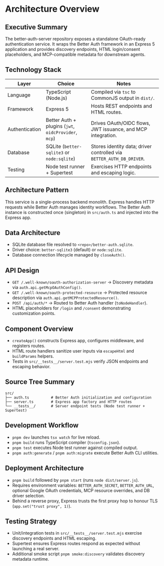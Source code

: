 # Architecture Overview

## Executive Summary

The better-auth-server repository exposes a standalone OAuth-ready authentication service. It wraps the Better Auth framework in an Express 5 application and provides discovery endpoints, HTML login/consent placeholders, and MCP-compatible metadata for downstream agents.

## Technology Stack

| Layer | Choice | Notes |
| --- | --- | --- |
| Language | TypeScript (Node.js) | Compiled via `tsc` to CommonJS output in `dist/`. |
| Framework | Express 5 | Hosts REST endpoints and HTML routes. |
| Authentication | Better Auth + plugins (`jwt`, `oidcProvider`, `mcp`) | Drives OAuth/OIDC flows, JWT issuance, and MCP integration. |
| Database | SQLite (`better-sqlite3` or `node:sqlite`) | Stores identity data; driver controlled via `BETTER_AUTH_DB_DRIVER`. |
| Testing | Node test runner + Supertest | Exercises HTTP endpoints and escaping logic. |

## Architecture Pattern

This service is a single-process backend monolith. Express handles HTTP requests while Better Auth manages identity workflows. The Better Auth instance is constructed once (singleton) in `src/auth.ts` and injected into the Express app.

## Data Architecture

- SQLite database file resolved to `<repo>/better-auth.sqlite`.
- Driver choice: `better-sqlite3` (default) or `node:sqlite`.
- Database connection lifecycle managed by `closeAuth()`.

## API Design

- `GET /.well-known/oauth-authorization-server` → Discovery metadata via `auth.api.getMcpOAuthConfig()`.
- `GET /.well-known/oauth-protected-resource` → Protected resource description via `auth.api.getMCPProtectedResource()`.
- `POST /api/auth/*` → Routed to Better Auth handler (`toNodeHandler`).
- HTML placeholders for `/login` and `/consent` demonstrating customization points.

## Component Overview

- `createApp()` constructs Express app, configures middleware, and registers routes.
- HTML route handlers sanitize user inputs via `escapeHtml` and `buildParams` helpers.
- Tests in `src/__tests__/server.test.mjs` verify JSON endpoints and escaping behavior.

## Source Tree Summary

```
src/
├── auth.ts          # Better Auth initialization and configuration
├── server.ts        # Express app factory and HTTP routes
└── __tests__/       # Server endpoint tests (Node test runner + Supertest)
```

## Development Workflow

- `pnpm dev` launches `tsx watch` for live reload.
- `pnpm build` runs TypeScript compiler (`tsconfig.json`).
- `pnpm test` executes Node test runner against compiled output.
- `pnpm auth:generate` / `pnpm auth:migrate` execute Better Auth CLI utilities.

## Deployment Architecture

- `pnpm build` followed by `pnpm start` (runs `node dist/server.js`).
- Requires environment variables: `BETTER_AUTH_SECRET`, `BETTER_AUTH_URL`, optional Google OAuth credentials, MCP resource overrides, and DB driver selection.
- Behind a reverse proxy, Express trusts the first proxy hop to honour TLS (`app.set("trust proxy", 1)`).

## Testing Strategy

- Unit/integration tests in `src/__tests__/server.test.mjs` exercise discovery endpoints and HTML escaping.
- Supertest ensures Express routes respond as expected without launching a real server.
- Additional smoke script `pnpm smoke:discovery` validates discovery metadata runtime.
